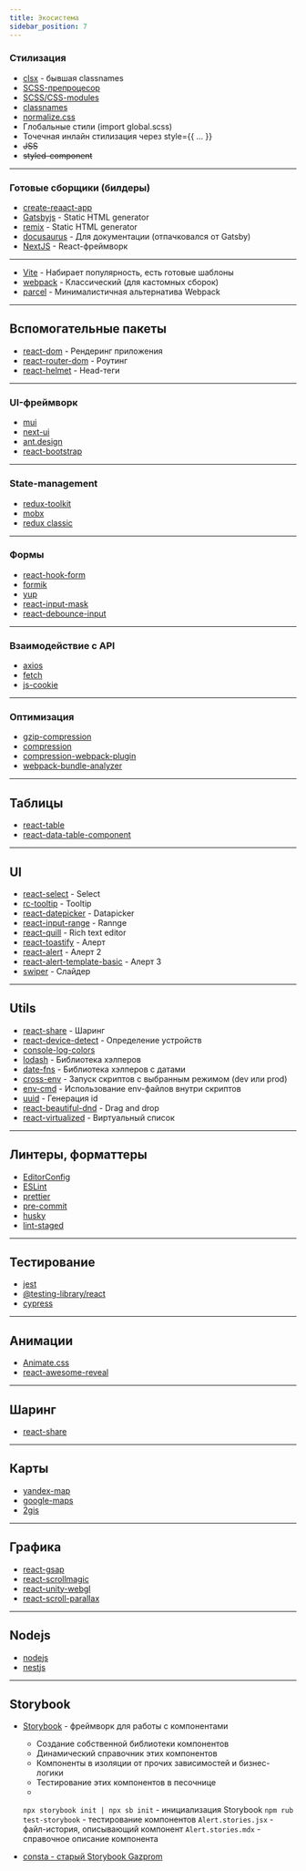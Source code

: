 ```yaml
---
title: Экосистема
sidebar_position: 7
---
```


### Стилизация

- [clsx](https://www.npmjs.com/package/clsx) - бывшая classnames
- [SCSS-препроцесор](https://www.npmjs.com/package/sass)
- [SCSS/CSS-modules](https://create-react-app.dev/docs/adding-a-css-modules-stylesheet/)
- [classnames](https://www.npmjs.com/package/classnames)
- [normalize.css](https://necolas.github.io/normalize.css/)
- Глобальные стили (import global.scss)
- Точечная инлайн стилизация через style={{ ... }}
- ~~JSS~~
- ~~styled-component~~

---

### Готовые сборщики (билдеры)

- [create-reaact-app](https://create-react-app.dev/)
- [Gatsbyjs](https://www.gatsbyjs.com/) - Static HTML generator
- [remix](https://remix.run/) - Static HTML generator
- [docusaurus](https://docusaurus.io/) - Для документации (отпачковался от Gatsby)
- [NextJS](https://nextjs.org/) - React-фреймворк 

---

- [Vite](https://vitejs.dev/guide/) - Набирает популярность, есть готовые шаблоны
- [webpack](https://webpack.js.org/) - Классический (для кастомных сборок)
- [parcel](https://parceljs.org/) - Минималистичная альтернатива Webpack

---

## Вспомогательные пакеты

- [react-dom](https://www.npmjs.com/package/react-dom) - Рендеринг приложения
- [react-router-dom](https://www.npmjs.com/package/react-router-dom) - Роутинг
- [react-helmet](https://www.npmjs.com/package/react-helmet) - Head-теги

---

### UI-фреймворк

- [mui](https://mui.com/)
- [next-ui](https://nextui.org/)
- [ant.design](https://ant.design/)
- [react-bootstrap](https://react-bootstrap.github.io/)

---

### State-management

- [redux-toolkit](https://redux-toolkit.js.org/)
- [mobx](https://mobx.js.org/README.html)
- [redux classic](https://redux.js.org/)

---

### Формы

- [react-hook-form](https://react-hook-form.com/)
- [formik](https://formik.org/)
- [yup](https://github.com/jquense/yup)
- [react-input-mask](https://www.npmjs.com/package/react-input-mask)
- [react-debounce-input](https://www.npmjs.com/package/react-debounce-input)

---

### Взаимодействие с API

- [axios](https://axios-http.com/ru/docs/intro)
- [fetch](https://learn.javascript.ru/fetch)
- [js-cookie](https://www.npmjs.com/package/js-cookie)

---

### Оптимизация

- [gzip-compression](https://www.npmjs.com/package/compression)
- [compression](https://www.npmjs.com/package/compression)
- [compression-webpack-plugin](https://www.npmjs.com/package/compression-webpack-plugin)
- [webpack-bundle-analyzer](https://www.npmjs.com/package/webpack-bundle-analyzer)

---

## Таблицы

- [react-table](https://react-table-v7.tanstack.com/)
- [react-data-table-component](https://www.npmjs.com/package/react-data-table-component)

---

## UI

- [react-select](https://react-select.com/home) - Select
- [rc-tooltip](https://www.npmjs.com/package/rc-tooltip) - Tooltip
- [react-datepicker](https://www.npmjs.com/package/react-datepicker) - Datapicker
- [react-input-range](https://www.npmjs.com/package/react-input-range) - Rannge
- [react-quill](https://www.npmjs.com/package/react-quill) - Rich text editor
- [react-toastify](https://www.npmjs.com/package/react-toastify) - Алерт
- [react-alert](https://www.npmjs.com/package/react-alert) - Алерт 2
- [react-alert-template-basic](https://www.npmjs.com/package/react-alert-template-basic) - Алерт 3
- [swiper](https://www.npmjs.com/package/swiper) - Слайдер

---

## Utils

- [react-share](https://www.npmjs.com/package/react-share) - Шаринг
- [react-device-detect](https://www.npmjs.com/package/react-device-detect) - Определение устройств
- [console-log-colors](https://www.npmjs.com/package/console-log-colors)
- [lodash](https://www.npmjs.com/package/lodash) - Библиотека хэлперов
- [date-fns](https://www.npmjs.com/package/date-fns) - Библиотека хэлперов с датами
- [cross-env](https://www.npmjs.com/package/cross-env) - Запуск скриптов с выбранным режимом (dev или prod)
- [env-cmd](https://www.npmjs.com/package/env-cmd)  - Использование env-файлов внутри скриптов
- [uuid](https://www.npmjs.com/package/uuid) - Генерация id
- [react-beautiful-dnd](https://www.npmjs.com/package/react-beautiful-dnd) - Drag and drop
- [react-virtualized](https://www.npmjs.com/package/react-virtualized) - Виртуальный список

---

## Линтеры, форматтеры

- [EditorConfig](https://editorconfig.org/)
- [ESLint](https://eslint.org/)
- [prettier](https://prettier.io/)
- [pre-commit](https://pre-commit.com/)
- [husky](https://www.npmjs.com/package/husky)
- [lint-staged](https://www.npmjs.com/package/lint-staged)


---

## Тестирование

- [jest](https://jestjs.io/ru/)
- [@testing-library/react](https://www.npmjs.com/package/@testing-library/react)
- [cypress](https://www.npmjs.com/package/cypress)

---

## Анимации

- [Animate.css](https://animate.style/)
- [react-awesome-reveal](https://www.npmjs.com/package/react-awesome-reveal)

---

## Шаринг

- [react-share](https://www.npmjs.com/package/react-share)

---

## Карты

- [yandex-map](https://www.npmjs.com/package/react-yandex-maps)
- [google-maps](https://www.npmjs.com/package/react-google-maps)
- [2gis](https://www.npmjs.com/package/@2gis/mapgl)

---

## Графика

- [react-gsap](https://www.npmjs.com/package/react-gsap)
- [react-scrollmagic](https://www.npmjs.com/package/react-scrollmagic)
- [react-unity-webgl](https://react-unity-webgl.dev/)
- [react-scroll-parallax](https://www.npmjs.com/package/react-scroll-parallax)

---

## Nodejs

- [nodejs](https://nodejs.org/en/download/)
- [nestjs](https://nestjs.com/)

---

## Storybook

- [Storybook](https://storybook.js.org/tutorials/intro-to-storybook/react/en/get-started/) - фреймворк для работы с компонентами
  - Создание собственной библиотеки компонентов
  - Динамический справочник этих компонентов
  - Компоненты в изоляции от прочих зависимостей и бизнес-логики
  - Тестирование этих компонентов в песочнице
  - 

  ```npx storybook init | npx sb init``` - инициализация Storybook
  ```npm rub test-storybook``` - тестирование компонентов
  ```Alert.stories.jsx``` - файл-история, описывающий компонент
  ```Alert.stories.mdx``` - справочное описание компонента

- [consta - старый Storybook Gazprom](https://uikit.consta.design/libs/uikit/about-start)
